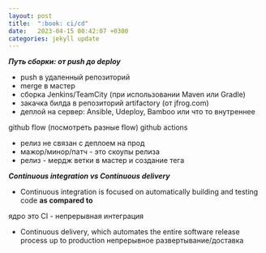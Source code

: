 ```yaml
---
layout: post
title:  ":book: ci/cd"
date:   2023-04-15 00:42:07 +0300
categories: jekyll update
---
```


***Путь сборки: от push до deploy***

- push в удаленный репозиторий
- merge в мастер
- сборка Jenkins/TeamCity (при использовании Maven или Gradle)
- закачка билда в репозиторий artifactory (от jfrog.com)
- деплой на сервер: Ansible, Udeploy, Bamboo или что то внутреннее

github flow (посмотреть разные flow) github actions

- релиз не связан с деплоем на прод
- мажор/минор/патч - это скоупы релиза
- релиз - мердж ветки в мастер и создание тега

***Continuous integration vs Continuous delivery***

- Continuous integration is focused on automatically building and testing code
  **as compared to**

ядро это CI - непрерывная интеграция

- Continuous delivery, which automates the entire software release process up to production
  непрерывное развертывание/доставка
